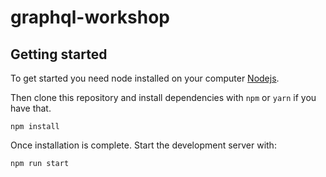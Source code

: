 # graphql-workshop

## Getting started

To get started you need node installed on your computer [Nodejs](https://nodejs.org/en/).

Then clone this repository and install dependencies with `npm` or `yarn` if you have that.

`npm install`

Once installation is complete. Start the development server with:

`npm run start`
